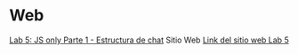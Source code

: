 # Web

[Lab 5: JS only Parte 1 - Estructura de chat](https://github.com/MrAndrewlol/Web/tree/main/JSonly1)
Sitio Web
[Link del sitio web Lab 5](http://uwu-guate.site/lab5-chat/22199/JSonly1/indexpb.html)
